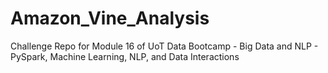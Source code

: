 # Amazon_Vine_Analysis
Challenge Repo for Module 16 of UoT Data Bootcamp - Big Data and NLP - PySpark, Machine Learning, NLP, and Data Interactions
